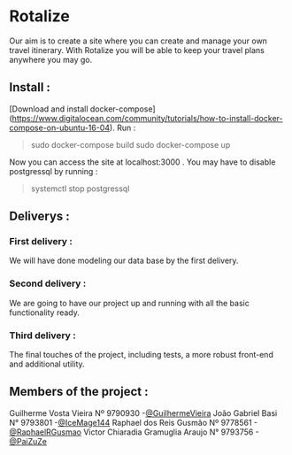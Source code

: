 # Rotalize

Our aim is to create a site where you can create and manage your own travel itinerary. With Rotalize you will be able to keep your travel plans anywhere you may go.

## Install :
[Download and install docker-compose] (https://www.digitalocean.com/community/tutorials/how-to-install-docker-compose-on-ubuntu-16-04).
Run :

> sudo docker-compose build
> sudo docker-compose up

Now you can access the site at localhost:3000 .
You may have to disable postgressql by running :

> systemctl stop postgressql


## Deliverys :
### First delivery :
We will have done modeling our data base by the first delivery.

### Second delivery :
We are going to have our project up and running with all the basic functionality ready.

### Third delivery :
The final touches of the project, including tests, a more robust front-end and additional utility.

## Members of the project :
Guilherme Vosta Vieira              Nº 9790930  -[@GuilhermeVieira](https://github.com/GuilhermeVieira)
João Gabriel Basi                   N° 9793801  -[@IceMage144](https://github.com/IceMage144)
Raphael dos Reis Gusmão             Nº 9778561  -[@RaphaelRGusmao](https://github.com/RaphaelRGusmao)
Victor Chiaradia Gramuglia Araujo   N° 9793756  -[@PaiZuZe](https://github.com/PaiZuZe)  
